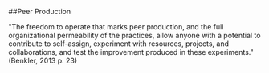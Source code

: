 ##Peer Production


"The freedom to operate that marks peer production, and the full organizational permeability of the practices, allow anyone with a potential to contribute to self-assign, experiment with resources, projects, and collaborations, and test the improvement produced in these experiments." (Benkler, 2013 p. 23)

